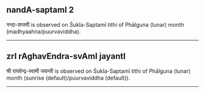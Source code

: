 ## nandA-saptamI 2
नन्दा-सप्तमी is observed on Śukla-Saptamī tithi of Phālguna (lunar) month (madhyaahna/puurvaviddha).



---
## zrI rAghavEndra-svAmI jayantI
श्री राघवेन्द्र-स्वामी जयन्ती is observed on Śukla-Saptamī tithi of Phālguna (lunar) month (sunrise (default)/puurvaviddha (default)).



---
